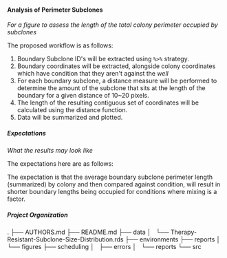 #### Analysis of Perimeter Subclones
_For a figure to assess the length of the total colony perimeter occupied by subclones_

The proposed workflow is as follows:

1. Boundary Subclone ID's will be extracted using `%>%` strategy.
2. Boundary coordinates will be extracted, alongside colony coordinates which have condition that they aren't against the *well*
3. For each boundary subclone, a distance measure will be performed to determine the amount of the subclone that sits at the length of the boundary for a given distance of 10~20 pixels.
4. The length of the resulting contiguous set of coordinates will be calculated using the distance function.
5. Data will be summarized and plotted.

##### Expectations
_What the results may look like_

The expectations here are as follows:

  The expectation is that the average boundary subclone perimeter length (summarized) by colony and then compared against condition, will result in shorter boundary lengths being occupied for conditions where mixing is a factor.

##### Project Organization

  .
  ├── AUTHORS.md
  ├── README.md
  ├── data
  │   └── Therapy-Resistant-Subclone-Size-Distribution.rds
  ├── environments
  ├── reports
  │   └── figures
  ├── scheduling
  │   ├── errors
  │   └── reports
  └── src
